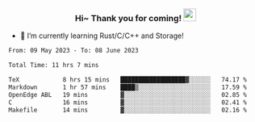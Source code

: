 <h3 align="center">
    Hi~ Thank you for coming!
    <img src="https://media.giphy.com/media/hvRJCLFzcasrR4ia7z/giphy.gif" width="25px">
</h3>

<!--
**pineapple-man/pineapple-man** is a ✨ _special_ ✨ repository because its `README.md` (this file) appears on your GitHub profile.

Here are some ideas to get you started:
- 🔭 I’m currently working on ...
- 🤔 I’m looking for help with ...
- 💬 Ask me about ...
- 📫 How to reach me: ...
- 😄 Pronouns: ...
- ⚡ Fun fact: 
- 👯 I’m looking to collaborate on kubernetes
-->
- 🌱 I’m currently learning Rust/C/C++ and Storage!

<!--START_SECTION:waka-->

```txt
From: 09 May 2023 - To: 08 June 2023

Total Time: 11 hrs 7 mins

TeX            8 hrs 15 mins   ██████████████████▓░░░░░░   74.17 %
Markdown       1 hr 57 mins    ████▒░░░░░░░░░░░░░░░░░░░░   17.59 %
OpenEdge ABL   19 mins         ▓░░░░░░░░░░░░░░░░░░░░░░░░   02.85 %
C              16 mins         ▓░░░░░░░░░░░░░░░░░░░░░░░░   02.41 %
Makefile       14 mins         ▓░░░░░░░░░░░░░░░░░░░░░░░░   02.16 %
```

<!--END_SECTION:waka-->
